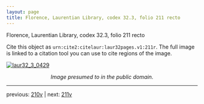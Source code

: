 ```yaml
---
layout: page
title: Florence, Laurentian Library, codex 32.3, folio 211 recto
---
```


Florence, Laurentian Library, codex 32.3, folio 211 recto

Cite this object as `urn:cite2:citelaur:laur32pages.v1:211r`.  The full image is linked to a citation tool you can use to cite regions of the image.

[![laur32_3_0429](http://www.homermultitext.org/iipsrv?IIIF=/project/homer/pyramidal/deepzoom/citelaur/laur32imgs/v1/laur32_3_0429.tif/full/800,/0/default.jpg)](http://www.homermultitext.org/ict2/?urn=urn:cite2:citelaur:laur32imgs.v1:laur32_3_0429) 

<p style="text-align: center; font-style: italic;">Image presumed to in the public domain.</p>

---

previous: [210v](../210v/) | next: [211v](../211v/)